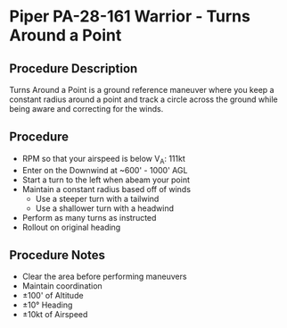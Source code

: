 # Piper PA-28-161 Warrior - Turns Around a Point
## Procedure Description
Turns Around a Point is a ground reference maneuver where you keep a constant radius around a point and track a circle across the ground while being aware and correcting for the winds. 

## Procedure
- RPM so that your airspeed is below V<sub>A</sub>: 111kt
- Enter on the Downwind at ~600' - 1000' AGL
- Start a turn to the left when abeam your point
- Maintain a constant radius based off of winds
	- Use a steeper turn with a tailwind
	- Use a shallower turn with a headwind
- Perform as many turns as instructed
- Rollout on original heading

## Procedure Notes
- Clear the area before performing maneuvers
- Maintain coordination
- ±100' of Altitude
- ±10° Heading
- ±10kt of Airspeed